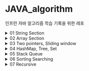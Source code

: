 # JAVA_algorithm

인프런 자바 알고리즘 학습 기록을 위한 레포

<details>
<summary>01 String Section</summary>
<div markdown="1">

### 01-01
문자열 안에서 특정 문자 찾는 문제 

```java
c = sc.next().charAt(0); //캐릭터는 이렇게 입력받기
String.toCharArray(); //문자열을 캐릭터의 배열로! 향상된 for문에 유용
Character.toLowerCase(c); //캐릭터를 소문자로 
```
### 01-02
문자열 내에서 대소문자 반전시키는 문제 
```java
//빈문자열에 바꾼걸 하나씩 붙여나간다는 아이디어 떠오르면 굿 
Character.isLowerCase(c);//와 같은 메소드로 대소문자 확인가능
//아스키 코드로도 가능 
//대문자는 아스키코드 65 < c < 90
//소문자는 아스키코드 97 < c < 122
```
### 01-03
입력된 문장 속 가장 길이가 긴 단어 찾는 문제
```java
//최댓값 알고리즘 >> 맥스를 갱신해나가는 방식으로 푼다.
        
//첫번째 방법
        
String[] str_arr = str.split(" "); 


//두번째 방법 indexOf는 못찾으면 -1 반환하기에
        
while(str.indexOf(" ") != -1) {
    //substring 을 통해 잘라나간다.
};
```
### 01-04 
문자열 배열 다 뒤집어서 보여주기
```java
//자바에서 스트링에 대한 연산을 한다면 객체가 수정되는 것이 아니라 새로운 객체가 계속해서 만들어짐
//이런 것 때문에 나온게 String Builder. 여러가지 연산을 제공하며 객체를 마구 만들어내지 않음

String tmp = new StringBuilder(x).reverse().toString();

//좀 더 직접적인 방법도 알아두자
while(lt<rt) {} //요거는 문자의 개수가 홀수건 짝수건 딱 맞게 바꿔줄 수 밖에 없다는점 
String.valueOf(s)//요거는 문자배열을 문자열로 바꿔줄 수 있는 메소드!
```
### 01-05
문자열 배열 다 뒤집어서 보여주기
```java
while(lt<rt) {} //적극활용 둘다 알파벳을 가리킬때 스왑한다. lt와 rt가 따로 움직이도록
Character.isAlphabetic(ch);//요거 통해서 알파벳인지 쉽게 알 수 있다.
//뭐뭐인지 확인하는 is 메소드는 거의 스태틱인듯 --> 생각해보니 그럴 수 밖에
//명확한 구조가 중요하다 설계 잘하고 들어가면 금방 푸는 문제


```
### 01-06
중복된 캐릭터 제거 문제
```java 
indexOf()//요게 없으면 -1을 반환한다는 것을 이용해서
//자기위치와 처음 발견된 indexof의 결과가 다르다? 제거
str.indexOf(str.charAt(i)) == i
```
### 01-07
회문 문자열인지 검사하는 알고리즘 
```java 
//내가 푼거는 reverse 시켜서 String.equals 사용
//강사의 풀이방식은 문자열의 length / 2 로 자르고 반대편과 비교해나가면서
//틀린게 있다면 NO하도록 --> 요게 오버헤드가 더 라이트한듯.. 반성
for (int i = 0; i <= ch_arr.length / 2; i++) {
    if (ch_arr[i] != ch_arr[ch_arr.length - i]) {
        return false;
    }
    continue;
}
```
### 01-08
회문 문자열인지 검사하는 알고리즘 but 특수문자 무시
```java 
//나는 특수문자를 제거한 캐릭터 배열을 새로 만들어 특수문자가 제거된 문자열을 만듬
//강좌에서는 replaceAll과 정규식을 이용했다.
str = str.toUppercase().replaceAll("[^A-Z]", "");// 대문자 A-Z가 아니면 빈문자화 시켜라
//replaceAll은 첫번째 인자를 두번째 인자로 바꾸는 메소드
```
### 01-09
문자열 사이에서 숫자만 추출해서 '자연수로' 만들기
```java 
//정규식 이용해서 숫자가 아닌 것들 제거
//나는 Integer.valueOf()메소드 사용했다. 정규식 꼭 익혀두자
//강좌에서는 문자 0의 아스키 코드값이 48인것을 이용해서 *10을 해나가는 방식 사용
answer = answer * 10 + (x-48);
Character.isDigit(x);// 요거 사용할 수도 있다.
Integer.parseInt(answer);// 파스인트 요거도 정수로 바꿔준다.
```
### 01-10
문자 거리
```java 
/* 내가 푼 방식
    c가 있는 위치 모든 인덱스 뽑아와서 리스트로 nest 변수를 사용했어야 되었음..
    각 문자의 위치와 c와의 거리비교 최솟값 가져와서 출력 요게 루프가 좀 지저분함 c의 모든 인덱스와 비교해야 해서
   
*/

/* 강사의 방식
    오른쪽으로 갔다가 왼쪽으로 한번 더가면서 '갱신' 방식 ㄷㄷ 개깔끔
    str.charAt() 요거 좀 쓰셈 간편함 
*/
    
```
### 01-11
문자열 압축 문제
```java 
/* 별다른 아이디어 없이 설계 잘 하면 되는 문제
    빈문자열에 붙여나가기
    마지막에 dummy space 남겨서 푸는게 강사의 방식 but 다른 방식으로도
    할 수 있으면 노상관 */
    
```
### 01-12
암호 변환 문제
```java 
/*  10진수는 char로 캐스트 하면 바뀐다.
    강사와 나의 커다란 아이디어 차이 없음
    다만 나는 need_decrypt 변수 설정 while문의 조건으로 사용
    강사는 replace로 2진수로 바꿨다. 
    */
    str.substring(0,7).replace('#','1').replace('*','0');
    Integer.parseInt(str,2); // 두번째 인자가 진법
    
```
</div>
</details>

<details>
<summary>02 Array Section</summary>
<div markdown="1">

### 02-01

```java
/*
배열에서 앞의 수보다 크면 출력하는 문제
그냥 탐색 돌면서 전 인덱스와 비교하면 된다 끝.
*/
```
### 02-02
```java
/*
    학생들의 키 리스트가 주어질 떄 보이는 학생의 수를 찾는 문제
    나는 탐색해나가면서 현재 인덱스 시점의 최댓값을 갱신 시켜나감
    또한 처음에 다안보인다고 설정해놓고 순회하면서 이전 인덱스가 이후 인덱스보다 값이 
    더 큰게 있으면 안보이니까 하나씩 더해 나갔음
    강사랑 똑같음.
*/
```
### 02-03
가위바위보 누가 이겼는지 
```java
/*
가위바위보 if else로 나눈다.
 */
```
### 02-04
사이즈 크기만큼의 피보나치 수열 만들기
```java
/*
가위바위보 if else로 나눈다.
 */
```
### 02-05
주어진 숫자 보다 작은 수 중 소수의 개수 구하기
```java
/*
자세히 보자 어려웠다 나는..
첫번째 시도 : 소수는 약수를 1과 자신만을 가지는 수
수가 주어지면 1부터 자기자신까지 루프를 돌며 약수의 개수를 카운팅하는
isPrime 메소드를 생성. 이 함수를 다시 루프에 사용하며 소수의 개수 세는 naive 방식 
-> 시간초과
두번째 시도 : 절반 떼어내기 방법
어차피 1부터 자기자신까지 나머지를 확인하며 약수를 세는 과정에서
절반보다 큰수는 다 자기자신의 약수가 될 수 없으니 루프의 크기를 절반으로 줄인다
-> 시간초과
세번째 시도 : 짝수까지 걸러내기 짝수는 2를 제외하고는 소수가 될 수 없다.
짝수는 조건문으로 거른다 
-> 시간초과 
결국 2부터 배수들을 지워나간다.
작은 소수의 배수들부터 지워나가면 찐 소수만 남는다. 왜? 자기보다 작은 소수의 배수를 지웠는데 
소수로 남아있다는 것은 자기보다 작은 수가 자신의 약수가 되지 않았다는 뜻       
 */
```
### 02-06
주어진 숫자 뒤집은 숫자가 prime인지 확인하기
```java
/*
뒤집는 방식은 StringBuilder.reverse 쓰든가 아니면 while(lt<rt) 쓰든가
둘 중 하나 골라서 사용하자 나는 두가지 다 실습 해봄
isPrime은 간단하게 구현해도 좋다
 */
public static boolean isPrime(int num) {
        if (num == 0 || num == 1) {
        return false;
        }
        if (num ==2 ) {
        return true;
        }
        for(int i =2;i<num; i++){
            if(num%i==0){
            return false;
            }
        }
        
        return true;
}
//손코딩으로 풀라고 하면 숫자를 어떻게 뒤집어야 할까?
public static int reverseInt(int num) {
    int tmp = num;
    int res = 0;
    while(tmp>0) {
        res = res*10 + tmp%10;
        tmp = tmp/10;
    }
    return res;
}
```
### 02-07
ox문제 가중치를 포함한 학생의 점수 계산하지
```java
/*
연속득점에 점수 가중치가 있는 문제 생각한대로 어렵지 않게 풀면된다

 */
```
### 02-08
학생 등수 계산하기 .. 난 왜 이게 어렵지
```java
/*
내가 푼방식 : 임시 배열에 점수리스트 정렬하고 원래 배열의 원소가
정렬된 배열에서 인덱스 번호가 몇번인지로 찾았음
버블소트 직접 구현했고 <-- 여기서 시간 오래걸림
오름차순 정렬을 다시 한번 뒤집었다.

강사의 방식 : 간단 이중포문 돌면 끝 자기보다 큰애들이 발견될때마다 등수 하나씩
높인다.

 */

```
### 02-09
격자판의 sum 중 가장 큰 sum 구하기
```java
/*
sum의 종류는 3가지 모두 구해서 최대를 찾는다 끝

 */
```


### 02-10
2차원 배열에서 봉우리 개수 구하기
```java
/*
2차원 배열 선언하고 조건문 잘세우면 끝
조건문 잘세우면 아닐 때 quit 하게 할 수도 있다.
*/
```

### 02-11
임시반장 정하기 은근 쉬운데?
```java
int[][] arr = new int[5][5]; //이런게 있다고 칠 때  
arr[0]; // 이거는 하나의 배열을 말한다.
//이거 이용 1번학생의 몇반이었는지 배열과 다른 학생들의 몇반이었는지의 배열을
//everSame메소드에 전달해서 카운트하는 방식으로 풀었다.
//1부터 사용할거면 그냥 넉넉히 만들자

```
### 02-12
멘토링 가능한 경우의 수
```java
//학생들의 모든 경우의 수를 돌며 멘토링이 가능한지 여부 메소드로 확인
int count = 0;
for (int i = 1; i<=num_of_student; i ++) { //i -> mento
    for (int j = 1; j<=num_of_student; j++) { //j -> menti
        if( i==j) continue;
        if(ableToTeach(i,j,test_res)) count++;
    }
}

```
</div>
</details>

<details>
<summary>03 Two pointers, Sliding window </summary>
<div markdown="1">

### 03-01
두개의 배열 합병 과정에서 투포인터 사용해서 정렬하기
```java
//두개의 배열에서 lt를 하나씩
//farr[f_lt] 와 sarr[s_lt] 비교 
//while문 사용하자 딱봐도 사용하라고 만든 문제
```

### 03-02
공통원소 구하기
```java
//한쪽 배열 고정하고 contains 함수 쓰니까 시간 초과 나오네.. 더 효율적인 방법 필요
//퀵소트 쓰고 투포인터쓰니까 정답이 나왔다.
//간단한 정렬은 컬렉션 프레임워크로 Array.sort(a); 이런시긍로 사용하면 된다.
//아래는 퀵소트
//강사는 포인터중 아무쪽이나 한쪽이 끝나면 공통원소가 없다고 했는데 그렇지 않을 텐데?

private static void quickSort(int[] arr,int start, int end) {
        int part=partition(arr,start,end);
        if(start<part-1) quickSort(arr,start,part-1);
        if(end>part) quickSort(arr,part,end);
        }

private static int partition(int[] arr,int start,int end) {
        int pivot=arr[(start+end)/2];
        while(start<=end) {
        while(arr[start]<pivot) start++;
        while(arr[end]>pivot) end--;
        if(start<=end) {
        swap(arr,start,end);
        start++;
        end--;
        }
        }
        return start;
        }

private static void swap(int[] arr,int start,int end) {
        int tmp=arr[start];
        arr[start]=arr[end];
        arr[end]=tmp;
        return;
        }
```
### 03-03
주어진 윈도우 범위내에서 최대 매출 찾기
```java
//이중 포문 사용해서 모두 비교했더니 타임 리밋 ??
// 근데 어차피 다 비교해야 하는거 이중포문 안돌고 풀 수가 있나..??
// 반복문 중첩 없앨 수 있다 -1번째를 빼고 window + 1번째를 더함으로써 .. 코드 참조
```
### 03-04
연속 부분 수열
```java
//부분 수열의 시작이 어디냐로 케이스 분류 이중 포문 돌렸다.
//즉 내가 푼 방식이 O(n^2)으로 푼것인 듯 
//주어진 N제한에서 이정도만 해도 굉장히 부담
//이중포문에서 발생하는 시간복잡도를 O(n)으로 줄이기 위해 존재하는 것이
//투포인터와 슬라이딩 윈도우라는 것을 기억하자
//근데 강사도 이중 포문 쓰는데????
//여튼 투포인터는 rt가 앞으로가고 lt가 쫓아가는 느낌
```
### 03-05
연속 부분 수열
```java
//이것도 시작이 어디냐로 케이스 분류 했다. 연속된 두 수 이상의 합이기 때문에 
//입력된 숫자 크기만큼 루프를 돌 필요 없이 절반까지만 돈다.
//결국 lt rt가 시작지점에따른 부분수열 합이다.

```
### 03-06
연속 부분 수열 어려웠던 문제...
```java

//그리디 알고리즘 이용했음 -> 근데 오답이긴 함
//0의 위치중에서 왼쪽과 오른쪽 도합 연속된 1이 가장 많은쪽이 바꾸기 좋은 후보 1순위로 선정
//후보 1순위의 0을 1로 바꾼다.
//이과정을 찬스만큼 반복 결국 배열이 완성되고 1의 길이가 얼마나 긴지 받아와서 출력한다. 근데 ..... 오답 .... 모든 경우의 수를 다비교하기에는 찬스가 커지면 루프가 얼마나 도는 거야... 

```
투포인터 개약하니까 다시한번 보자
</div>
</details>


<details>
<summary>04 HashMap, Tree, Set </summary>
<div markdown="1">

### 04-01
해쉬맵을 이용한 학급회장 구하기
```java
map.get(key); // key값에 해당하는 value를 가져온다
map.getOrDefault(key,0) // key값이 맵에 없다면 0을리턴해라
for (char x : map.keySet()) {
    System.out.println(x + map.get(x))
    //이런식으로 모든 키를 찾아볼 수 있따.
}
map.containsKey(key) // 불타입 리턴 있는지 없는지
map.size // 들어있는 개수
map.remove(key) // key를 삭제함과 동시에 그 키가 가지고 있는 value를 팝한다

```
### 04-02
두 문자열이 아나그램인지 판별하기
```java
//나는 해쉬맵 두개 만들어서 둘이 비교했다.
//강사는 해쉬맵 하나만 만들고 두번째 문자열을 처리하는 과정에서는
//해쉬맵의 값을 감소시켜나감 완벽이 0들이 나오면 아나그램

```
### 04-03
매출액의 종류
```java
//이중포문 시도 -> 시간초과
//윈도우 고정이고 첫번째 것 빼고 두번째 것 더하기만 하면 되니까
//1차 반복으로 줄일 수 있다. 

```

### 04-04
부분수열에 대한 모든 아나그램
```java
//더 작은 문자열인 두번째 문자열의 맵을 목적맵으로, 첫번째 배열에서 루프를 돌며 윈도우를 잘라온 것을 그냥 맵으로 설정
//루프마다 isSameMap() 메소드 활용 같은지 확인한다.
    public static boolean isSameMap(Map<Character,Integer> map, Map<Character,Integer> obj_map) {
        for (char key : obj_map.keySet()) {
        if (!map.containsKey(key)) return false;
        if (map.get(key) != obj_map.get(key)) return false;
        }
        return true;
    }
//슬라이딩 윈도우 고정이면 2중포문 아닌 하나의 반복문으로 가능하다는 것 이거 익숙해지자.
//맵 하나만 쓰고 하는 것도 해봤는데 걍 두개로 하는게 가독성도 좋지 않은가 싶다.

        return map.equals(obj_map);
//맵이 같은지 따질 때 요로코롬 따져도 됨


```

### 04-05
K번째 큰 수 
```java

//제일 큰 수 하나씩 고르는 그리디가 안먹힌다.. 그리디는 언제 써야한다는 기준이 있을려나..?
//맘편하게 모든 것 중에서 따자 3중 포문으로 해결했다. -> 정답
//Set중 TreeSet을 사용하면 중복도 제거하고 정렬도 된다. RedBlackTree
//TreeMap도 마찬가지로 정렬시켜줌 트리맵으로 Tree 붙으면 정렬 시켜주는듯
TreeSet<Integer> Tset = new TreeSet<>(Collections.reverseOrder)); // 내림차순 디폴트는 오름차순 
Tset.first();// 첫번째에 있는 값 오름차순으로 되어 있냐 반대냐에 따라 다른 값 나옴
Tset.last();// 마지막에 있는 값 마찬가지        
//3중 포문 꿀팁
for (int i = 0; i<n; i++) {
    for (int j = 0; j<n; j++) {
        for (int l =0; l<n; l++) {
        }
    }
}
//이렇게 반복 조건을 모두 n보다 작도록 설정해도 상관없다 
//어차피 걸리게 되어있음

```
</div>
</details>

<details>
<summary>05 Stack Queue </summary>
<div markdown="1">

### 05-01
올바른 괄호

닫는 괄호의 짝은 스택의 제일 상단이다. 
```java
/*
 '(' 가 들어오면 스택에 넣는다.
 ')' 가 들어오면 스택에서 팝한다 팝했을 때 있으면 괄호하나 닫힌것
        없으면 괄호 오류 
 루프 끝내고 왔을 때 스택의 사이즈가 0이면 올바른 괄호 구성
 스택에 남아있는게 있다면 닫히지 못한 괄호가 있음을 의미 
 */

//여러 메소드
stack.push();
stack.pop();
stack.isEmpty(); //boolean 반환

```

### 05-02
괄호 속 문자 제거

```java
/*
 '(' 가 들어오면 스택에 넣는다.
 ')' 가 들어오면 스택에서 팝한다 괄호하나 닫힌 것 
 다른 문자가 들어왔을 때 스택에 남아있는게 있다면 아직 괄호 속임을 의미 continue;
 스택에 남은 것이 없다면 괄호 밖임을 의미 
 */

//즉 나는 괄호 속인지 밖인지만 판별함
//강사는 모든 char를 스택에 때려 넣고 닫는 괄호를 만나면 여는 괄호를 만날 때 까지 팝

//스택에 남아있는 거 출력 해보고 싶으면? pop 할 수도 있지만
//애초에 스택도 배열이라 반복문으로 인덱스 접근이 가능하다

for (int i = 0; i<stack.size(); i++) {
    System.out.print(stack.get(i) + " ");
}
```

### 05-03
인형 뽑고 바구니에 담기

```java
//초기 설계가 중요하다고 느낀 또하나의 문제 
//다시 풀어 볼 때에는 슈도 코드 써보고 풀어보자
//여러가지 조건 명심하고 들어가야함
//메소드 잘 나누자 나눠놓으면 편함
//컴과아닌 사람이 1부터 막 써놓는데 더미 스페이스 만들던지 하자 

/*
 나는 2차원 배열에서 어디서 뽑을지 선택되면 종으로 0이 아닌 숫자를 만날 때 까지 내려가도록 했음
 0이 아닌 숫자 만나면 res 스택에다가 집어넣는데 이전 것과 비교 같은게 있으면 사라진게 두개 카운트 하도록 했음 이렇게 바로바로 일어나줘야 함
 처음에는 몽땅쓰고 지워나가다가 없어져서 없어지는 것을 체크 못했음 문제 이해나 파악의 중요성을 강조하는 문제 다시 풀어보자 나중에
 어렵지는 않음 다만 설계 명확히 해서 한번에 처리할 수 있는 애들 조건문마다 반복하지 말자
 */

stack.peek(); //스택의 상단 값을 꺼내보기만 한다.
board.length(); //이거는 2차원 배열의 행크기
board[0].length();//이거는 열크기
```

### 05-04
후위 연산 계산기 만들기

```java
// 캐릭터를 숫자로 바꾸는 부분과 후위 연산의 로직만 이해해놓자 
// 어렵지 않은 문제

//캐릭터를 문자로 바꿀때 계속 아스키 값이 넘어가는데 강사는 아스키넘버를 빼는 것을 선택

```

### 05-05
쇠막대 절단기

```java
// 스택 이용해서 처리할 것임 스택에 막대들을 넣어놓는다
// ()가 같이 나올 때 스택에 들어있는 막대가 몇개인지 세자 3개라면 자르면 6개가 된다.
// but!!!
// 막대 하나가 끝났다 그다음에 자른다면? 조각은 곱하기 2개가 되는 것이 아니라 하나만 추가됨
// 그말인 즉슨 처음자르는 것인지 두번째 이상으로 자르는 것인지 판별 필요 변수하나 추가해서 해결

// 강사걸 보니까 사실 처음 자르는 건지 나중에 자르는건지 체크할 필요가 없음
// 하나씩 더하다가 막대가 끝나면 하나를 더 더해주면됨 .. 요런건 뭐 .. 
// 어차피 닫는 괄호나왔을 때 스택에 있는 여는괄호와 짝궁으로 사라져야됨 .. 생각해내면 좋은데 나처럼 다집어넣는 것보다 내가 했던 것 처럼 하는 게 좋았음

```

### 05-06
누가 공주를 구할까

```java
// 배열 만들어서 해결.. 끝 특별하지 않은 쉬운 문제

// but 강사왈 큐를 사용하는 문제!?
// 큐의 사이즈가 1이 될 때 까지 머리에서 빼고 꽁지에서 넣는다.
Queue<Integer> Q = new LinkedList<>(); // 큐선언은 이렇게
Q.offer(x); // x를 큐에 넣는다. enqueue
Q.poll(); // 나와야 될 것을 꺼낸다. dequeue
Q.peek(); // 꺼내지 않고 젤 앞에 있는 거 확인 한다. 나와야 될 지점에서
Q.size();
Q.contains(x); // 불타입 리턴 

```

### 05-07
순서가 유지되는가? 교육과정 설계

```java
// 큐를 써야 되는지 잘 모르겠음 ..
// 짜여진 스케줄 반복문으로 읽으면서 must에 있는 것이라면
// 가져와야되는 순서의 must를 가져왔는지 체크 
// 모두 돈 다음에는 must를 몽땅썻는지 확인 
// try catch 까지 사용하면서 조금 조잡하게 푼듯한 느낌..?
  
// 강사도 따지는 방식은 나랑 같은데 MustQueue를 만든거야 그냥 ..

```

### 05-08
응급실 m번째 환자는 몇번째로 진료를 받을까

```java
// 큐에다가 넣고 한명씩 꺼내는데 큐의 맥스값 구해서 더 위독한 환자가 있다면 걍 뒤로 밀어 넣는다.
// m번째의 환자 값 추적할 수 있도록 m_tracer넣음 
// m번쨰 환자의 위치를 m_tracer로 기억해 놨다가 m번째 환자가 진료받을 때의 카운트가 정답

//강사는 Queue에 넣을 것을 객체로써 만듬
public Person() {
    // .....
}
//이렇게 하면 아이디 관리도 편하고 현재 치료받는 사람이 2번 아이디인지 확인하기 훨씬 쉽네
//tracer 고집하지 말자 요거 머리아픔 더 쉽게 객체로 관리하자
```

</div>
</details>


<details>
<summary>06 Sorting Searching </summary>
<div markdown="1">

### 06-01 
선택정렬 
```java
// 1. 최솟값을 찾는다. 
// 2. 최솟값과 0번째 인덱스 교환
// 3. 0번째를 제외한 나머지에서 최솟값을 찾는다.
// 4. 최솟값을 1번째 인덱스와 교환 

```


### 06-02
버블 정렬
```java
//i for 문의 의미와 j for문의 의미 잘 기억해두자 헷갈린다.
// i for 문에서 i번째 루프를 돌고 있다는 것은? -> 오른쪽에서 i번쨰 까지 정렬이 완료
// j for 문은 오른쪽에서 i번째 까지 정렬이 완료 되었으니 그전까지만 버블 비교

for (int i = 0; i<arr.length; i++) {
        for (int j = 0; j<arr.length-i-1; j++) {
            if (arr[j] > arr[j+1]) {
            swap(arr,j,j+1);
            }
        }
}
```

### 06-03
삽입 정렬
```java
//2번째 원소부터 시작하여 현재보고 있는 인덱스보다 왼쪽을 정렬시켜나간다는 개념
//현재 보고 있는 인덱스보다 왼쪽을 살펴보며 자기가 들어갈 위치에 삽입 나머지는 한칸씩 밀어낸다.
//개인적으로 어려웠던 알고리즘 gg 침.. 다시 철저히 공부하자
//j를 밖에다 써야하는 이유는 곰곰히 생각해봤는데 저 조건에 걸리지 않고 j루프가 다끝날때까지 조건에 해당되지 않는 경우가 있기 때문일 것 같음

public static void insertionSort(int[] arr) {
    for (int i = 1; i<arr.length; i++) {
        int tmp = arr[i],j;
        for (j = i-1; j>=0; j--) {
            if (arr[j] < tmp) {
                break;
            }
            else {
                arr[j+1] = arr[j];
            }
        }
        arr[j+1] = tmp;
    }
}
```




### 06-04
LRU를 거치고 캐쉬의 stat 찍기
```java
//삽입정렬에서 사용되었던 배열 미루기 기술 기억하자! 
//옮겨야 하는 애를 템프로 두고 쭉쭉 미루고 tmp에 담긴애는 0번째 인덱스로! 
//hit와 miss를 if else로 구분!

//ArrayList에서 list.set(2,5)이런식으로 하면 알아서 밀어준다!? 몰랐음 요거 이용하면 쉽게 풀 수 있지만 알고리즘 자체에 집중하기 위해서 손코딩 해라 
```

### 06-05
중복확인
```java
//해쉬맵을 사용하니까 시간초과 단박에 해결!?
//어쨋든 O(n)으로 바꾸는 게 중요 set으로 받은 다음에 size를 재봐서 원래 개수인지 비교하는 방식도 가능할 듯 
//근데 신기하긴 하네 해쉬맵도 결국에는 key가 있는지 없는지 확인해야 할텐데 우째서 빠를까

//정렬로도 풀수 있다는 걸 보여주기 위한 문제 
//정렬하고 이웃한 숫자와 같은게 있는지 확인 
Arrays.sort(arr); // 배열 정렬해준다. 오름차순

```

### 06-06
장난꾸러기 속인 애들을 찾아라
```java
//문제 진짜 맘에 안듬
//여튼 어거지로 풀기는 함 첫번째 속이는 아이는 반드시 등장하게 되어있음 
//두번째 속이는 아이는 찾을 수도 못찾을 수도 있음 count한다.
//속이는 아이가 두명 모두 발견되었다면 상황 종료
//속이는 아이가 한명만 발견되었다면 나머지는 오름차순을 어기지 않고 서있음 적절히 찾아주어야 함

//강사왈 정렬을 하면 쉽게 풀린다?
//arr을 깊은 복사한 tmp배열 만든다.
//tmp는 정렬하고 arr[i]와 tmp[i]를 비교 다르다면 속인놈
int tmp = arr.clone(); //깊은 복사 하는 방법
```

### 06-07
좌표 정렬
```java
// 클래스 하나 만들자 Coord
// 시간초과가 무서웠지만 제일 간단한 선택정렬 사용했다. (최솟값을 찾아 왼쪽부터 정렬)
// 조건하나만 x값 같을 때 추가했을 뿐 

//강사 코드
class Point implements Comparable<Point> { //Comparable은 인터페이스
    
    public int x,y;
    Point(int x, int y) {
        this.x = x;
        this.y = y;
    }
    
    @Override
    public int compareTo(Point o) {
        if (this.x == o.x) return this.y - o.y;
        else this.x - o.x;
    }
}
//이후 Collections.sort(arr);
```

### 06-08
이분 탐색 Binary Search
```java
//난 재귀로 풀었당 

//재귀가 아닌 방법

while(lt<=rt) {
    int mid = (lt + rt)/2;
    if (arr[mid] == num) return mid;
    else if (arr[mid] > num) rt = mid -1;
    else lt = mid + 1;
}

```

### 06-09
뮤직비디오 결정 알고리즘
- 결정 알고리즘 : 좁혀 나가서 최고의 답을 찾는다.

우리가 생각하는 범위내에 답이 반드시 있다. -> 결정 알고리즘 

우리가 생각하는 범위가 lt 부터 rt라면 이제 이분검색 해나가면서 답이 될 수 있는 것들을 찾는 것 
답이 될 수 있는 것을 하나 찾았으면 그것 보다 적은 숫자 중에서 또 찾는다.
답이 될 수 없다면 큰쪽에서 찾는다.
```java

//* 1. 용량을 전체 길이 나누기 dvd개수로 설정해두고 가능한지 확인 (이게 최소로 가능한 시나리오)
//* 2. 가능한지 확인은 차근차근 담으면서 용량 초과하면 다음 dvd로 넘기기 dvd를 다썻는데 인덱스가 남아있다면 실패
//* 3. 가능하지 않다면 용량 1만큼 늘리기

```

### 06-10
마굿간 결정 알고리즘

```java

// 답의 범위
lt = stall_loc[1] - stall_loc[0];
rt = stall_loc[num_of_stall - 1] - stall_loc[0];

//배치할 수 있는 말의 마리수 카운트
    public static int count(int[] arr, int dist) {
        int cnt = 1; //배치한 말의 마리수
        int ep = arr[0]; //왜???
        for(int i=1; i<arr.length; i++) {
            if(arr[i]-ep >= dist) {
                cnt++;
                ep = arr[i];
            }
        }
        return cnt;
    }

//왜 첫번째에 배치???
//그리고 미드 값이 유효한지 안한지 모르는데 뭘믿고 나감???
```

</div>
</details>

<details>
<summary>07 Recursive </summary>
<div markdown="1">

### 07-01 
재귀 이용해서 숫자 출력하기
```java
//종료 조건을 잘 설정해야 한다! if else로 구분하는 것이 제일 좋음

public static void printAll(int num) {

        if (num == 0) {
            return;
        }
        printAll(num-1); //아랫문장과의 위치로 인해서 전혀 다른 결과가 나온다!!!
        System.out.print(start+" ");

}
```

- 스택 프레임

스택프레임 안에는 매개변수 정보와 지역변수정보, 그리고 함수가 끝났을 때 복귀주소가 들어있다.

### 07-02
재귀 이용해서 10진수 2진수로 변환하기
- 이진수로 변환하는 방법

![img.png](img.png)


```java
public static void convertToBinaryNum(int num) {

        int q = num/2;
        int r = num%2;
        if (q<=1) {
            System.out.print(q + "" + r);
            return;
        }
        else {
            convertToBinaryNum(q);
            System.out.print(r);
        }
}

```

### 07-03
팩토리얼 구하기 - 재귀
```java
public static int getFactorial(int num) {

        if (num == 1) {
            return 1;
        }
        else {
            return num * getFactorial(num-1);
        }
}

```


</div>
</details>
